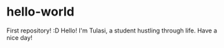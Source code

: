 # hello-world
First repository! :D
Hello! I'm Tulasi, a student hustling through life.
Have a nice day!

